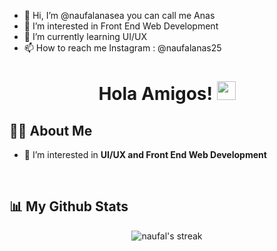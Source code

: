 - 👋 Hi, I’m @naufalanasea you can call me Anas
- 👀 I’m interested in Front End Web Development 
- 🌱 I’m currently learning UI/UX
- 📫 How to reach me 
Instagram : @naufalanas25

<h1 align="center">Hola Amigos! <img src="https://raw.githubusercontent.com/MartinHeinz/MartinHeinz/master/wave.gif" width="30px" height="30px"></h1>

## 🙋‍♂️ About Me

- 🔭 I’m interested in **UI/UX and Front End Web Development** 

<br />

## 📊 My Github Stats

<p align="center">
    <img title="Streak Stats" alt="naufal's streak" src="https://github-readme-streak-stats.herokuapp.com/?user=naufalanasea&theme=black-ice&hide_border=true&stroke=0000&background=060A0CD0"/>
    </a>
<br/>
</p>
